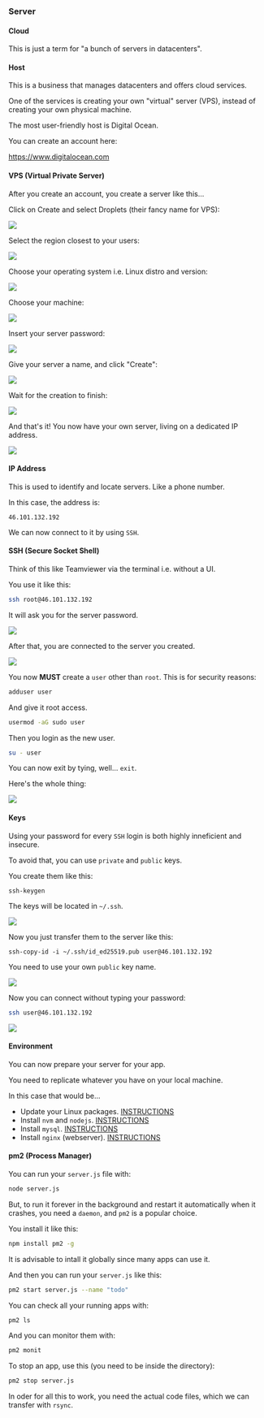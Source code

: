 ### Server

#### Cloud

This is just a term for "a bunch of servers in datacenters".

#### Host

This is a business that manages datacenters and offers cloud services.

One of the services is creating your own "virtual" server (VPS), instead of creating your own physical machine.

The most user-friendly host is Digital Ocean.

You can create an account here:

<a href="https://www.digitalocean.com">https://www.digitalocean.com</a>

#### VPS (Virtual Private Server)

After you create an account, you create a server like this...

Click on Create and select Droplets (their fancy name for VPS):

![](pics/topics/digitalocean-droplet.jpg)

Select the region closest to your users:

![](pics/topics/digitalocean-region.jpg)

Choose your operating system i.e. Linux distro and version:

![](pics/topics/digitalocean-linux.jpg)

Choose your machine:

![](pics/topics/digitalocean-size.jpg)

Insert your server password:

![](pics/topics/digitalocean-password.jpg)

Give your server a name, and click "Create":

![](pics/topics/digitalocean-create.jpg)

Wait for the creation to finish:

![](pics/topics/digitalocean-loading.jpg)

And that's it! You now have your own server, living on a dedicated IP address.

![](pics/topics/digitalocean-created.jpg)

#### IP Address

This is used to identify and locate servers. Like a phone number.

In this case, the address is:

```text
46.101.132.192
```

We can now connect to it by using `SSH`.

#### SSH (Secure Socket Shell)

Think of this like Teamviewer via the terminal i.e. without a UI.

You use it like this:

```bash
ssh root@46.101.132.192
```

It will ask you for the server password.

![](pics/topics/ssh-password.jpg)

After that, you are connected to the server you created.

![](pics/topics/ssh-root.jpg)

You now **MUST** create a `user` other than `root`. This is for security reasons:

```bash
adduser user
```

And give it root access.

```bash
usermod -aG sudo user
```

Then you login as the new user.

```bash
su - user
```

You can now exit by tying, well... `exit`.

Here's the whole thing:

![](pics/topics/ssh-user.jpg)

#### Keys

Using your password for every `SSH` login is both highly inneficient and insecure.

To avoid that, you can use `private` and `public` keys.

You create them like this:

```text
ssh-keygen
```

The keys will be located in `~/.ssh`.

![](pics/topics/ssh-keys.jpg)

Now you just transfer them to the server like this:

```text
ssh-copy-id -i ~/.ssh/id_ed25519.pub user@46.101.132.192
```

You need to use your own `public` key name.

![](pics/topics/ssh-keys-transfer.jpg)

Now you can connect without typing your password:

```bash
ssh user@46.101.132.192
```

![](pics/topics/ssh-keys-connect.jpg)

#### Environment

You can now prepare your server for your app.

You need to replicate whatever you have on your local machine.

In this case that would be...

-   Update your Linux packages. [INSTRUCTIONS](/#update)
-   Install `nvm` and `nodejs`. [INSTRUCTIONS](/#nvm)
-   Install `mysql`. [INSTRUCTIONS](/#mysql)
-   Install `nginx` (webserver). [INSTRUCTIONS](/#nginx)

#### pm2 (Process Manager)

You can run your `server.js` file with:

```bash
node server.js
```

But, to run it forever in the background and restart it automatically when it crashes, you need a `daemon`, and `pm2` is a popular choice.

You install it like this:

```bash
npm install pm2 -g
```

It is advisable to intall it globally since many apps can use it.

And then you can run your `server.js` like this:

```bash
pm2 start server.js --name "todo"
```

You can check all your running apps with:

```bash
pm2 ls
```

And you can monitor them with:

```bash
pm2 monit
```

To stop an app, use this (you need to be inside the directory):

```bash
pm2 stop server.js
```

In oder for all this to work, you need the actual code files, which we can transfer with `rsync`.
